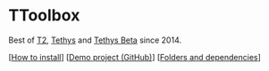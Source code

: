 # TToolbox
Best of [T2](https://github.com/experder/T2), [Tethys](https://github.com/GitFabian/Tethys) and [Tethys Beta](https://github.com/GitFabian/TethysBeta) since 2014.

[[How to install](docs/install.md)]
[[Demo project (GitHub)](https://github.com/experder/ttDemo)]
[[Folders and dependencies](docs/folders.md)]
